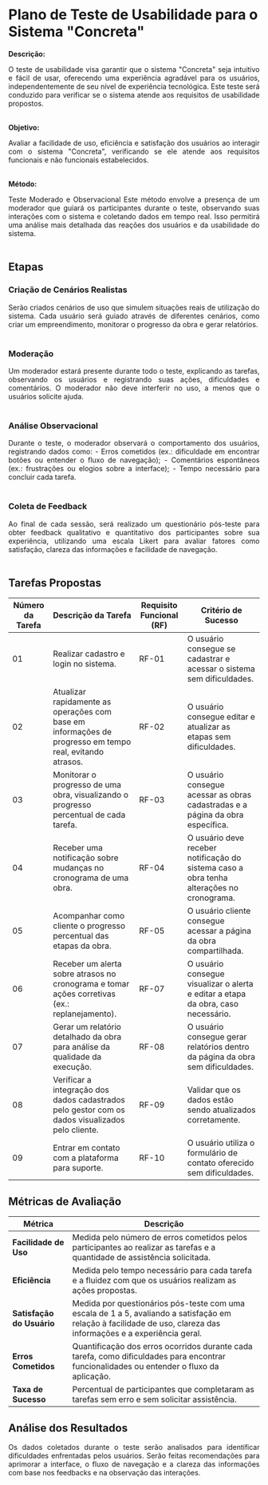 # Plano de Teste de Usabilidade para o Sistema "Concreta"

  
**Descrição:**
<div align="justify">
O teste de usabilidade visa garantir que o sistema "Concreta" seja intuitivo e fácil de usar, oferecendo uma experiência agradável para os usuários, independentemente de seu nível de experiência tecnológica. Este teste será conduzido para verificar se o sistema atende aos requisitos de usabilidade propostos.
<br><br>
<div>

**Objetivo:**  
<div align="justify">
Avaliar a facilidade de uso, eficiência e satisfação dos usuários ao interagir com o sistema "Concreta", verificando se ele atende aos requisitos funcionais e não funcionais estabelecidos.
<br><br>
<div>

**Método:** 
<div align="justify">
Teste Moderado e Observacional  
Este método envolve a presença de um moderador que guiará os participantes durante o teste, observando suas interações com o sistema e coletando dados em tempo real. Isso permitirá uma análise mais detalhada das reações dos usuários e da usabilidade do sistema.
<br><br>
<div>

## Etapas

### Criação de Cenários Realistas
<div align="justify">
Serão criados cenários de uso que simulem situações reais de utilização do sistema. Cada usuário será guiado através de diferentes cenários, como criar um empreendimento, monitorar o progresso da obra e gerar relatórios.
<br><br>
<div>

### Moderação
<div align="justify">
Um moderador estará presente durante todo o teste, explicando as tarefas, observando os usuários e registrando suas ações, dificuldades e comentários. O moderador não deve interferir no uso, a menos que o usuários solicite ajuda.
<br><br>
<div>

### Análise Observacional
<div align="justify">
Durante o teste, o moderador observará o comportamento dos usuários, registrando dados como:
- Erros cometidos (ex.: dificuldade em encontrar botões ou entender o fluxo de navegação);
- Comentários espontâneos (ex.: frustrações ou elogios sobre a interface);
- Tempo necessário para concluir cada tarefa.
<br><br>
<div>

### Coleta de Feedback
<div align="justify">
Ao final de cada sessão, será realizado um questionário pós-teste para obter feedback qualitativo e quantitativo dos participantes sobre sua experiência, utilizando uma escala Likert para avaliar fatores como satisfação, clareza das informações e facilidade de navegação.
<br><br>
<div>

## Tarefas Propostas

| Número da Tarefa | Descrição da Tarefa                                                                                       | Requisito Funcional (RF) | Critério de Sucesso                                                                                          |
|------------------|-----------------------------------------------------------------------------------------------------------|---------------------------|---------------------------------------------------------------------------------------------------------------|
| 01               | Realizar cadastro e login no sistema.                                                                    | RF-01                     | O usuário consegue se cadastrar e acessar o sistema sem dificuldades.                                        |
| 02               | Atualizar rapidamente as operações com base em informações de progresso em tempo real, evitando atrasos. | RF-02                     | O usuário consegue editar e atualizar as etapas sem dificuldades.                               |
| 03               | Monitorar o progresso de uma obra, visualizando o progresso percentual de cada tarefa.                   | RF-03                     |O usuário consegue acessar as obras cadastradas e a página da obra específica. |
| 04               | Receber uma notificação sobre mudanças no cronograma de uma obra. | RF-04                     | O usuário deve receber notificação do sistema caso a obra tenha alterações no cronograma.                      |
| 05               | Acompanhar como cliente o progresso percentual das etapas da obra.                                       | RF-05                     | O usuário cliente consegue acessar a página da obra compartilhada.                                    |
| 06               | Receber um alerta sobre atrasos no cronograma e tomar ações corretivas (ex.: replanejamento).             | RF-07                     | O usuário consegue visualizar o alerta e editar a etapa da obra, caso necessário.                                 |
| 07               | Gerar um relatório detalhado da obra para análise da qualidade da execução.                              | RF-08                     | O usuário consegue gerar relatórios dentro da página da obra sem dificuldades.                                   |
| 08               | Verificar a integração dos dados cadastrados pelo gestor com os dados visualizados pelo cliente.          | RF-09                     | Validar que os dados estão sendo atualizados corretamente.                              |
| 09               | Entrar em contato com a plataforma para suporte.                                                          | RF-10                     | O usuário utiliza o formulário de contato oferecido sem dificuldades.                                               |

## Métricas de Avaliação

| Métrica               | Descrição                                                                                                          |
|-----------------------|--------------------------------------------------------------------------------------------------------------------|
| **Facilidade de Uso**  | Medida pelo número de erros cometidos pelos participantes ao realizar as tarefas e a quantidade de assistência solicitada. |
| **Eficiência**         | Medida pelo tempo necessário para cada tarefa e a fluidez com que os usuários realizam as ações propostas.          |
| **Satisfação do Usuário** | Medida por questionários pós-teste com uma escala de 1 a 5, avaliando a satisfação em relação à facilidade de uso, clareza das informações e a experiência geral. |
| **Erros Cometidos**    | Quantificação dos erros ocorridos durante cada tarefa, como dificuldades para encontrar funcionalidades ou entender o fluxo da aplicação. |
| **Taxa de Sucesso**    | Percentual de participantes que completaram as tarefas sem erro e sem solicitar assistência.                        |

## Análise dos Resultados

<div align="justify">
Os dados coletados durante o teste serão analisados para identificar dificuldades enfrentadas pelos usuários. Serão feitas recomendações para aprimorar a interface, o fluxo de navegação e a clareza das informações com base nos feedbacks e na observação das interações.
<br/>
</div>
